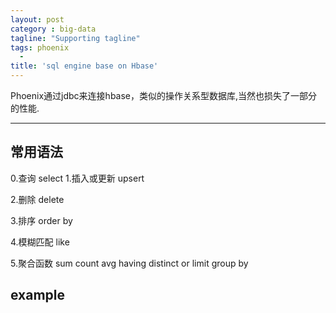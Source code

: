 ```yaml
---
layout: post
category : big-data
tagline: "Supporting tagline"
tags: phoenix
  -
title: 'sql engine base on Hbase'
---
```

Phoenix通过jdbc来连接hbase，类似的操作关系型数据库,当然也损失了一部分的性能.


---


<!--more-->

## 常用语法

0.查询
select
1.插入或更新
upsert

2.删除
delete

3.排序
order by

4.模糊匹配
like

5.聚合函数
sum
count
avg
having
distinct
or
limit
group by

## example
